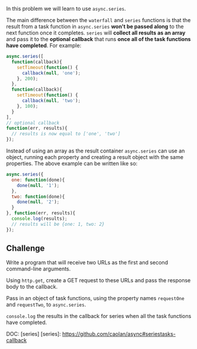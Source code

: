 In this problem we will learn to use `async.series`.

The main difference between the `waterfall` and `series` functions is that the
result from a task function in `async.series` **won't be passed along** to the next
function once it completes. `series` will **collect all results as an array**
and pass it to the **optional callback** that runs **once all of the task functions
have completed**. For example:

``` js
async.series([
  function(callback){
    setTimeout(function() {
      callback(null, 'one');
    }, 200);
  },
  function(callback){
    setTimeout(function() {
      callback(null, 'two');
    }, 100);
  }
],
// optional callback
function(err, results){
  // results is now equal to ['one', 'two']
});
```

Instead of using an array as the result container `async.series` can use an
object, running each property and creating a result object with the same
properties. The above example can be written like so:

``` js
async.series({
  one: function(done){
    done(null, '1');
  },
  two: function(done){
    done(null, '2');
  }
}, function(err, results){
  console.log(results);
  // results will be {one: 1, two: 2}
});
```

## Challenge

Write a program that will receive two URLs as the first and second command-line arguments.

Using `http.get`, create a GET request to these URLs and pass the response body
to the callback.

Pass in an object of task functions, using the property names `requestOne` and
`requestTwo`, to `async.series`.

`console.log` the results in the callback for series when all the task functions
have completed.

DOC: [series]
[series]: https://github.com/caolan/async#seriestasks-callback